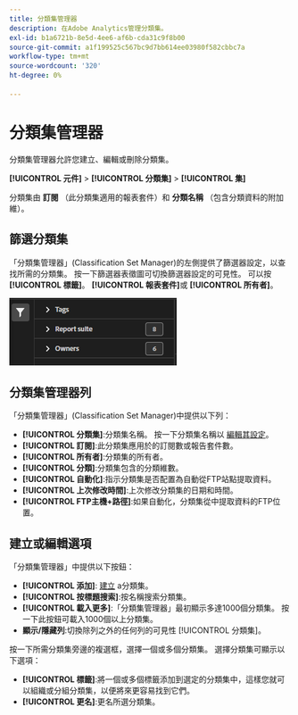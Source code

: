 ```yaml
---
title: 分類集管理器
description: 在Adobe Analytics管理分類集。
exl-id: b1a6721b-8e5d-4ee6-af6b-cda31c9f8b00
source-git-commit: a1f199525c567bc9d7bb614ee03980f582cbbc7a
workflow-type: tm+mt
source-wordcount: '320'
ht-degree: 0%

---
```


# 分類集管理器

分類集管理器允許您建立、編輯或刪除分類集。

**[!UICONTROL 元件]** > **[!UICONTROL 分類集]** > **[!UICONTROL 集]**

分類集由 **訂閱** （此分類集適用的報表套件）和 **分類名稱** （包含分類資料的附加維）。

## 篩選分類集

「分類集管理器」(Classification Set Manager)的左側提供了篩選器設定，以查找所需的分類集。 按一下篩選器表徵圖可切換篩選器設定的可見性。 可以按 **[!UICONTROL 標籤]**。 **[!UICONTROL 報表套件]**&#x200B;或 **[!UICONTROL 所有者]**。

![分類集篩選器](../assets/classification-set-filters.png)

## 分類集管理器列

「分類集管理器」(Classification Set Manager)中提供以下列：

* **[!UICONTROL 分類集]**:分類集名稱。 按一下分類集名稱以 [編輯其設定](settings.md)。
* **[!UICONTROL 訂閱]**:此分類集應用於的訂閱數或報告套件數。
* **[!UICONTROL 所有者]**:分類集的所有者。
* **[!UICONTROL 分類]**:分類集包含的分類維數。
* **[!UICONTROL 自動化]**:指示分類集是否配置為自動從FTP站點提取資料。
* **[!UICONTROL 上次修改時間]**:上次修改分類集的日期和時間。
* **[!UICONTROL FTP主機+路徑]**:如果自動化，分類集從中提取資料的FTP位置。

## 建立或編輯選項

「分類集管理器」中提供以下按鈕：

* **[!UICONTROL 添加]**: [建立](create.md) a分類集。
* **[!UICONTROL 按標題搜索]**:按名稱搜索分類集。
* **[!UICONTROL 載入更多]**:「分類集管理器」最初顯示多達1000個分類集。 按一下此按鈕可載入1000個以上分類集。
* **顯示/隱藏列**:切換除列之外的任何列的可見性 [!UICONTROL 分類集]。

按一下所需分類集旁邊的複選框，選擇一個或多個分類集。 選擇分類集可顯示以下選項：

* **[!UICONTROL 標籤]**:將一個或多個標籤添加到選定的分類集中，這樣您就可以組織或分組分類集，以便將來更容易找到它們。
* **[!UICONTROL 更名]**:更名所選分類集。
